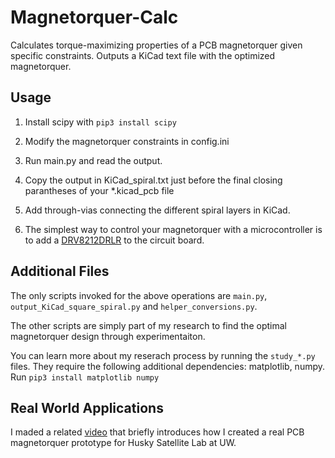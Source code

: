 # Magnetorquer-Calc
Calculates torque-maximizing properties of a PCB magnetorquer given specific constraints.
Outputs a KiCad text file with the optimized magnetorquer.

## Usage

1. Install scipy with `pip3 install scipy`

2. Modify the magnetorquer constraints in config.ini

3. Run main.py and read the output.

4. Copy the output in KiCad_spiral.txt just before
the final closing parantheses of your *.kicad_pcb file

5. Add through-vias connecting the different spiral layers in KiCad.

6. The simplest way to control your magnetorquer with a microcontroller is to add a 
[DRV8212DRLR](https://www.digikey.com/en/products/detail/texas-instruments/DRV8212DRLR/15286835)
to the circuit board.


## Additional Files

The only scripts invoked for the above operations are
`main.py`, `output_KiCad_square_spiral.py` and `helper_conversions.py`.

The other scripts are simply part of my research to find the optimal magnetorquer design through experimentaiton.

You can learn more about my reserach process by running the `study_*.py` files.
They require the following additional dependencies: matplotlib, numpy. Run `pip3 install matplotlib numpy`

## Real World Applications

I maded a related [video](https://youtu.be/cGJYCe6mGR0) that briefly introduces
how I created a real PCB magnetorquer prototype for Husky Satellite Lab at UW.
